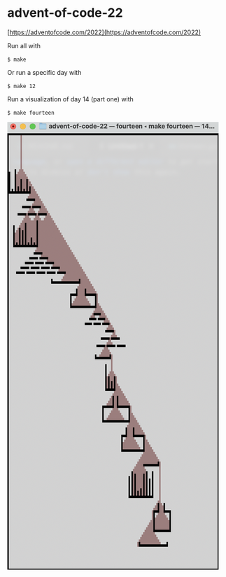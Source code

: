# advent-of-code-22

[https://adventofcode.com/2022](https://adventofcode.com/2022)

Run all with
```console
$ make
```

Or run a specific day with
```console
$ make 12
```

Run a visualization of day 14 (part one) with
```console
$ make fourteen
```

![Screenshot](screenshots/day14_part1.png)
